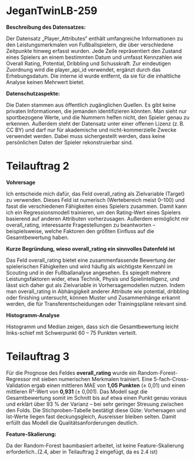 # JeganTwinLB-259

**Beschreibung des Datensatzes:**

Der Datensatz „Player_Attributes“ enthält umfangreiche Informationen zu den Leistungsmerkmalen von Fußballspielern, die über verschiedene Zeitpunkte hinweg erfasst wurden. Jede Zeile repräsentiert den Zustand eines Spielers an einem bestimmten Datum und umfasst Kennzahlen wie Overall Rating, Potential, Dribbling und Schusskraft. Zur eindeutigen Zuordnung wird die player_api_id verwendet, ergänzt durch das Erhebungsdatum. Die interne id wurde entfernt, da sie für die inhaltliche Analyse keinen Mehrwert bietet.


**Datenschutzaspekte:**

Die Daten stammen aus öffentlich zugänglichen Quellen. Es gibt keine privaten Informationen, die jemanden identifizieren könnten. Man sieht nur sportbezogene Werte, und die Nummern helfen nicht, den Spieler genau zu erkennen. Außerdem steht der Datensatz unter einer offenen Lizenz (z. B. CC BY) und darf nur für akademische und nicht-kommerzielle Zwecke verwendet werden. Dabei muss sichergestellt werden, dass keine persönlichen Daten der Spieler rekonstruierbar sind.


# Teilauftrag 2

**Vohrersage**

Ich entscheide mich dafür, das Feld overall_rating als Zielvariable (Target) zu verwenden. Dieses Feld ist numerisch (Wertebereich meist 0–100) und fasst die verschiedenen Fähigkeiten eines Spielers zusammen. Damit kann ich ein Regressionsmodell trainieren, um den Rating-Wert eines Spielers basierend auf anderen Attributen vorherzusagen. Außerdem ermöglicht mir overall_rating, interessante Fragestellungen zu beantworten – beispielsweise, welche Faktoren den größten Einfluss auf die Gesamtbewertung haben.


**Kurze Begründung, wieso overall_rating ein sinnvolles Datenfeld ist**

Das Feld overall_rating bietet eine zusammenfassende Bewertung der spielerischen Fähigkeiten und wird häufig als wichtigste Kennzahl im Scouting und in der Fußballanalyse angesehen. Es spiegelt mehrere Leistungsfaktoren wider, etwa Technik, Physis und Spielintelligenz, und lässt sich daher gut als Zielvariable in Vorhersagemodellen nutzen. Indem man overall_rating in Abhängigkeit anderer Attribute wie potential, dribbling oder finishing untersucht, können Muster und Zusammenhänge erkannt werden, die für Transferentscheidungen oder Trainingspläne relevant sind.

**Histogramm-Analyse**

Histogramm und Median zeigen, dass sich die Gesamtbewertung leicht links-schief mit Schwerpunkt 60 – 75 Punkten verteilt.

# Teilauftrag 3

Für die Prognose des Feldes **overall_rating** wurde ein Random-Forest-Regressor mit sieben numerischen Merkmalen trainiert. Eine 5-fach-Cross-Validation ergab einen mittleren MAE von **1,05 Punkten** (± 0,01) und einen mittleren R²-Wert von **0,931** (± 0,001). Das Modell sagt die Gesamtbewertung somit im Schnitt bis auf etwa einen Punkt genau voraus und erklärt über 93 % der Varianz – bei sehr geringer Streuung zwischen den Folds. Die Stichproben-Tabelle bestätigt diese Güte: Vorhersagen und Ist-Werte liegen fast deckungsgleich, Ausreisser bleiben selten. Damit erfüllt das Modell die Qualitäts­anforderungen deutlich.

**Feature-Skalierung:**

Da der Random-Forest baumbasiert arbeitet, ist keine Feature-Skalierung erforderlich..(2.4, aber in Teilauftrag 2 eingefügt, da es 2.4 ist)
